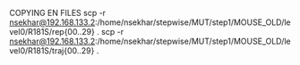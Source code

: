 COPYING EN FILES
scp -r nsekhar@192.168.133.2:/home/nsekhar/stepwise/MUT/step1/MOUSE_OLD/level0/R181S/rep{00..29} . 
scp -r nsekhar@192.168.133.2:/home/nsekhar/stepwise/MUT/step1/MOUSE_OLD/level0/R181S/traj{00..29} .

